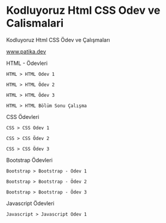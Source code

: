 # Kodluyoruz Html CSS Odev ve Calismalari
Kodluyoruz Html CSS Ödev ve Çalışmaları

www.patika.dev

HTML - Ödevleri

    HTML > HTML Ödev 1

    HTML > HTML Ödev 2

    HTML > HTML Ödev 3

    HTML > HTML Bölüm Sonu Çalışma


CSS Ödevleri

    CSS > CSS Ödev 1

    CSS > CSS Ödev 2

    CSS > CSS Ödev 3


Bootstrap Ödevleri

    Bootstrap > Bootstrap - Ödev 1
    
    Bootstrap > Bootstrap - Ödev 2
    
    Bootstrap > Bootstrap - Ödev 3
    
    
Javascript Ödevleri

    Javascript > Javascript Odev 1
